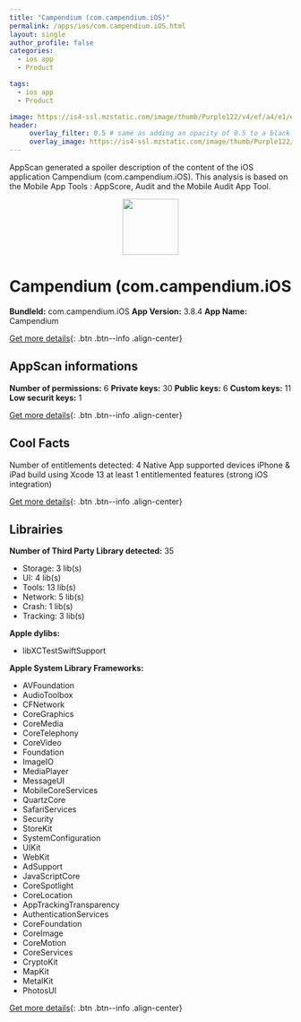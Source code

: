 ```yaml
---
title: "Campendium (com.campendium.iOS)"
permalink: /apps/ios/com.campendium.iOS.html
layout: single
author_profile: false
categories: 
  - ios app 
  - Product 

tags: 
  - ios app 
  - Product 

image: https://is4-ssl.mzstatic.com/image/thumb/Purple122/v4/ef/a4/e1/efa4e13f-6097-6d4c-c3d3-5aa88c8253c4/AppIcon-0-1x_U007emarketing-0-0-0-8-0-0-85-220.png/512x512bb.jpg
header: 
     overlay_filter: 0.5 # same as adding an opacity of 0.5 to a black background
     overlay_image: https://is4-ssl.mzstatic.com/image/thumb/Purple122/v4/ef/a4/e1/efa4e13f-6097-6d4c-c3d3-5aa88c8253c4/AppIcon-0-1x_U007emarketing-0-0-0-8-0-0-85-220.png/512x512bb.jpg
---
```

AppScan generated a spoiler description of the content of the iOS application Campendium (com.campendium.iOS). This analysis is based on the Mobile App Tools : AppScore, Audit and the Mobile Audit App Tool.

  
  
<div style="text-align: center;"><img src="https://is4-ssl.mzstatic.com/image/thumb/Purple122/v4/ef/a4/e1/efa4e13f-6097-6d4c-c3d3-5aa88c8253c4/AppIcon-0-1x_U007emarketing-0-0-0-8-0-0-85-220.png/512x512bb.jpg" width="100" height="100"></div>  
  
# Campendium (com.campendium.iOS

**BundleId:** com.campendium.iOS
**App Version:** 3.8.4
**App Name:** Campendium


[Get more details](/pricing.html){: .btn .btn--info .align-center}  
  
## AppScan informations 

**Number of permissions:** 6
**Private keys:** 30
**Public keys:** 6
**Custom keys:** 11
**Low securit keys:** 1
  
[Get more details](/pricing.html){: .btn .btn--info .align-center}

## Cool Facts

Number of entitlements detected: 4
Native App
supported devices iPhone & iPad
build using Xcode 13
at least 1 entitlemented features (strong iOS integration)
  
[Get more details](/pricing.html){: .btn .btn--info .align-center}

## Librairies 
**Number of Third Party Library detected:** 35
- Storage: 3 lib(s)
- UI: 4 lib(s)
- Tools: 13 lib(s)
- Network: 5 lib(s)
- Crash: 1 lib(s)
- Tracking: 3 lib(s)

**Apple dylibs:**
- libXCTestSwiftSupport


**Apple System Library Frameworks:**
- AVFoundation
- AudioToolbox
- CFNetwork
- CoreGraphics
- CoreMedia
- CoreTelephony
- CoreVideo
- Foundation
- ImageIO
- MediaPlayer
- MessageUI
- MobileCoreServices
- QuartzCore
- SafariServices
- Security
- StoreKit
- SystemConfiguration
- UIKit
- WebKit
- AdSupport
- JavaScriptCore
- CoreSpotlight
- CoreLocation
- AppTrackingTransparency
- AuthenticationServices
- CoreFoundation
- CoreImage
- CoreMotion
- CoreServices
- CryptoKit
- MapKit
- MetalKit
- PhotosUI


  
[Get more details](/pricing.html){: .btn .btn--info .align-center}

